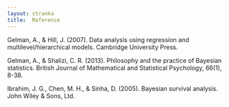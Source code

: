 ```yaml
---
layout: stranka
title:  Reference
---
```


Gelman, A., & Hill, J. (2007). Data analysis using regression and multilevel/hierarchical models. Cambridge University Press.

Gelman, A., & Shalizi, C. R. (2013). Philosophy and the practice of Bayesian statistics. British Journal of Mathematical and Statistical Psychology, 66(1), 8-38.

Ibrahim, J. G., Chen, M. H., & Sinha, D. (2005). Bayesian survival analysis. John Wiley & Sons, Ltd.


